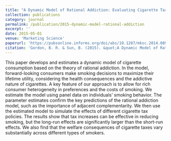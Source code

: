 ```yaml
---
title: "A Dynamic Model of Rational Addiction: Evaluating Cigarette Taxes"
collection: publications
category: journal
permalink: /publication/2015-dynamic-model-rational-addiction
excerpt: ''
date: 2015-05-01
venue: 'Marketing Science'
paperurl: 'https://pubsonline.informs.org/doi/abs/10.1287/mksc.2014.0898'
citation: 'Gordon, B. R. & Sun, B. (2015). &quot;A Dynamic Model of Rational Addiction: Evaluating Cigarette Taxes.&quot; <i>Marketing Science</i>. 34(3), 452-470.'
---
```


This paper develops and estimates a dynamic model of cigarette consumption based on the theory of rational addiction. In the model, forward-looking consumers make smoking decisions to maximize their lifetime utility, considering the health consequences and the addictive nature of cigarettes. A key feature of our approach is to allow for rich consumer heterogeneity in preferences and the costs of smoking. We estimate the model using panel data on individuals’ smoking behavior. The parameter estimates confirm the key predictions of the rational addiction model, such as the importance of adjacent complementarity. We then use the estimated model to simulate the effects of different cigarette tax policies. The results show that tax increases can be effective in reducing smoking, but the long-run effects are significantly larger than the short-run effects. We also find that the welfare consequences of cigarette taxes vary substantially across different types of smokers.